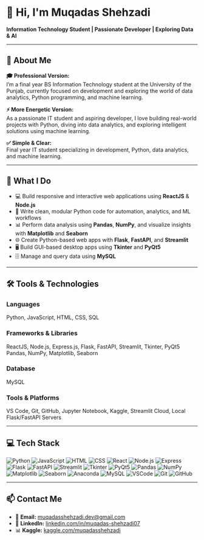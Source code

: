 # 👋 Hi, I'm Muqadas Shehzadi  
**Information Technology Student | Passionate Developer | Exploring Data & AI**

---

## 💫 About Me

**🎓 Professional Version:**  
I’m a final year BS Information Technology student at the University of the Punjab, currently focused on development and exploring the world of data analytics, Python programming, and machine learning.

**⚡ More Energetic Version:**  
As a passionate IT student and aspiring developer, I love building real-world projects with Python, diving into data analytics, and exploring intelligent solutions using machine learning.

**✅ Simple & Clear:**  
Final year IT student specializing in development, Python, data analytics, and machine learning.

---

## 🚀 What I Do

- 💻 Build responsive and interactive web applications using **ReactJS** & **Node.js**  
- 🐍 Write clean, modular Python code for automation, analytics, and ML workflows  
- 📊 Perform data analysis using **Pandas**, **NumPy**, and visualize insights with **Matplotlib** and **Seaborn**  
- 🌐 Create Python-based web apps with **Flask**, **FastAPI**, and **Streamlit**  
- 🖥️ Build GUI-based desktop apps using **Tkinter** and **PyQt5**  
- 🗄️ Manage and query data using **MySQL**

---

## 🛠️ Tools & Technologies

### **Languages**  
Python, JavaScript, HTML, CSS, SQL

### **Frameworks & Libraries**  
ReactJS, Node.js, Express.js, Flask, FastAPI, Streamlit, Tkinter, PyQt5  
Pandas, NumPy, Matplotlib, Seaborn

### **Database**  
MySQL

### **Tools & Platforms**  
VS Code, Git, GitHub, Jupyter Notebook, Kaggle, Streamlit Cloud, Local Flask/FastAPI Servers

---

## 💻 Tech Stack

![Python](https://img.shields.io/badge/Python-3776AB?style=flat&logo=python&logoColor=white)
![JavaScript](https://img.shields.io/badge/JavaScript-F7DF1E?style=flat&logo=javascript&logoColor=black)
![HTML](https://img.shields.io/badge/HTML5-E34F26?style=flat&logo=html5&logoColor=white)
![CSS](https://img.shields.io/badge/CSS3-1572B6?style=flat&logo=css3&logoColor=white)
![React](https://img.shields.io/badge/React-20232A?style=flat&logo=react&logoColor=61DAFB)
![Node.js](https://img.shields.io/badge/Node.js-339933?style=flat&logo=nodedotjs&logoColor=white)
![Express](https://img.shields.io/badge/Express.js-000000?style=flat&logo=express&logoColor=white)
![Flask](https://img.shields.io/badge/Flask-000000?style=flat&logo=flask&logoColor=white)
![FastAPI](https://img.shields.io/badge/FastAPI-009688?style=flat&logo=fastapi&logoColor=white)
![Streamlit](https://img.shields.io/badge/Streamlit-FF4B4B?style=flat&logo=streamlit&logoColor=white)
![Tkinter](https://img.shields.io/badge/Tkinter-FF6F00?style=flat&logo=python&logoColor=white)
![PyQt5](https://img.shields.io/badge/PyQt5-41CD52?style=flat&logo=qt&logoColor=white)
![Pandas](https://img.shields.io/badge/Pandas-150458?style=flat&logo=pandas&logoColor=white)
![NumPy](https://img.shields.io/badge/NumPy-013243?style=flat&logo=numpy&logoColor=white)
![Matplotlib](https://img.shields.io/badge/Matplotlib-11557C?style=flat&logo=matplotlib&logoColor=white)
![Seaborn](https://img.shields.io/badge/Seaborn-4B8BBE?style=flat&logo=python&logoColor=white)
![Anaconda](https://img.shields.io/badge/Anaconda-42B029?style=flat&logo=anaconda&logoColor=white)
![MySQL](https://img.shields.io/badge/MySQL-4479A1?style=flat&logo=mysql&logoColor=white)
![VSCode](https://img.shields.io/badge/VSCode-007ACC?style=flat&logo=visual-studio-code&logoColor=white)
![Git](https://img.shields.io/badge/Git-F05032?style=flat&logo=git&logoColor=white)
![GitHub](https://img.shields.io/badge/GitHub-181717?style=flat&logo=github&logoColor=white)


---

## 📫 Contact Me

- 📧 **Email:** [muqadasshehzadi.dev@gmail.com](mailto:muqadasshehzadi.dev@gmail.com)  
- 💼 **LinkedIn:** [linkedin.com/in/muqadas-shehzadi07](https://www.linkedin.com/in/muqadas-shehzadi07/)  
- 📊 **Kaggle:** [kaggle.com/muqadasshehzadi](https://www.kaggle.com/muqadasshehzadi)  
